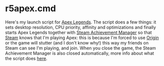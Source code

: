 # r5apex.cmd

Here's my launch script for [Apex Legends](https://www.ea.com/games/apex-legends). The script does a few things: it sets desktop resolution, CPU priority, affinity and optimizations and finally starts Apex Legends together with [Steam Achievement Manager](https://github.com/gibbed/SteamAchievementManager/releases) so that [Steam](https://store.steampowered.com/) knows that I'm playing Apex: this is because I'm forced to use [Origin](https://www.origin.com/) or the game will stutter (and I don't know why!) this way my friends on Steam can see I'm playing, and join. When you close the game, the Steam Achievement Manager is also closed automatically, more info about what the script does [here](https://davidecolombo.space/solved-100-cpu-usage-in-apex-legends-season-10/).
